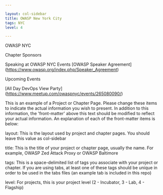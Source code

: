 ```yaml
---

layout: col-sidebar
title: OWASP New York City
tags: NYC
level: 4

---
```


OWASP NYC

Chapter Sponsors

Speaking at OWASP NYC Events
[OWASP Speaker Agreement] (https://www.owasp.org/index.php/Speaker_Agreement)

Upcoming Events

[All Day DevOps View Party] (https://www.meetup.com/owaspnyc/events/265080090/)


This is an example of a Project or Chapter Page.  Please change these items to indicate the actual information you wish to present.  In addition to this information, the 'front-matter' above this text should be modified to reflect your actual information.  An explanation of each of the front-matter items is below:

layout: This is the layout used by project and chapter pages.  You should leave this value as col-sidebar

title: This is the title of your project or chapter page, usually the name.  For example, OWASP Zed Attack Proxy or OWASP Baltimore

tags: This is a space-delimited list of tags you associate with your project or chapter.  If you are using tabs, at least one of these tags should be unique in order to be used in the tabs files (an example tab is included in this repo) 

level: For projects, this is your project level (2 - Incubator, 3 - Lab, 4 - Flagship)


